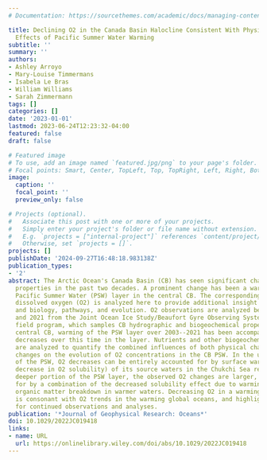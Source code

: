 ```yaml
---
# Documentation: https://sourcethemes.com/academic/docs/managing-content/

title: Declining O2 in the Canada Basin Halocline Consistent With Physical and Biogeochemical
  Effects of Pacific Summer Water Warming
subtitle: ''
summary: ''
authors:
- Ashley Arroyo
- Mary-Louise Timmermans
- Isabela Le Bras
- William Williams
- Sarah Zimmermann
tags: []
categories: []
date: '2023-01-01'
lastmod: 2023-06-24T12:23:32-04:00
featured: false
draft: false

# Featured image
# To use, add an image named `featured.jpg/png` to your page's folder.
# Focal points: Smart, Center, TopLeft, Top, TopRight, Left, Right, BottomLeft, Bottom, BottomRight.
image:
  caption: ''
  focal_point: ''
  preview_only: false

# Projects (optional).
#   Associate this post with one or more of your projects.
#   Simply enter your project's folder or file name without extension.
#   E.g. `projects = ["internal-project"]` references `content/project/deep-learning/index.md`.
#   Otherwise, set `projects = []`.
projects: []
publishDate: '2024-09-27T16:48:18.983138Z'
publication_types:
- '2'
abstract: The Arctic Ocean's Canada Basin (CB) has seen significant changes in ocean
  properties in the past two decades. A prominent change has been a warming of the
  Pacific Summer Water (PSW) layer in the central CB. The corresponding change in
  dissolved oxygen (O2) is analyzed here to provide additional insight into PSW physics
  and biology, pathways, and evolution. O2 observations are analyzed between 2003
  and 2021 from the Joint Ocean Ice Study/Beaufort Gyre Observing System (JOIS/BGOS)
  field program, which samples CB hydrographic and biogeochemical properties. In the
  central CB, warming of the PSW layer over 2003--2021 has been accompanied by O2
  decreases over this time in the layer. Nutrients and other biogeochemical properties
  are analyzed to quantify the combined influences of both physical changes and biological
  changes on the evolution of O2 concentrations in the CB PSW. In the upper portion
  of the PSW, O2 decreases can be entirely accounted for by surface warming (and corresponding
  decrease in O2 solubility) of its source waters in the Chukchi Sea region. In the
  deeper portion of the PSW layer, the observed O2 changes are larger, and are accounted
  for by a combination of the decreased solubility effect due to warming, and increased
  organic matter breakdown in warmer waters. Decreasing O2 in a warming Arctic Ocean
  is consonant with O2 trends in the warming global oceans, and highlights the need
  for continued observations and analyses.
publication: '*Journal of Geophysical Research: Oceans*'
doi: 10.1029/2022JC019418
links:
- name: URL
  url: https://onlinelibrary.wiley.com/doi/abs/10.1029/2022JC019418
---
```

